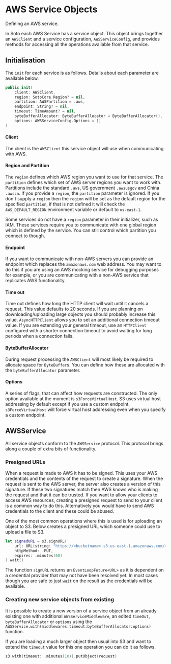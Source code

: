 # AWS Service Objects

Defining an AWS service.

In Soto each AWS Service has a service object. This object brings together an `AWSClient` and a service configuration, `AWSServiceConfig`, and provides methods for accessing all the operations available from that service.

## Initialisation

The `init` for each service is as follows. Details about each parameter are available below.

```swift
public init(
    client: AWSClient,
    region: SotoCore.Region? = nil,
    partition: AWSPartition = .aws,
    endpoint: String? = nil,
    timeout: TimeAmount? = nil,
    byteBufferAllocator: ByteBufferAllocator = ByteBufferAllocator(),
    options: AWSServiceConfig.Options = []
)
```

#### Client

The client is the `AWSClient` this service object will use when communicating with AWS.

#### Region and Partition

The `region` defines which AWS region you want to use for that service. The `partition` defines which set of AWS server regions you want to work with. Partitions include the standard `.aws`, US government `.awsusgov` and China `.awscn`. If you provide a `region`, the `partition` parameter is ignored. If you don't supply a `region` then the `region` will be set as the default region for the specified `partition`, if that is not defined it will check the `AWS_DEFAULT_REGION` environment variable or default to `us-east-1`.

Some services do not have a `region` parameter in their initializer, such as IAM. These services require you to communicate with one global region which is defined by the service. You can still control which partition you connect to though.

#### Endpoint

If you want to communicate with non-AWS servers you can provide an endpoint which replaces the `amazonaws.com` web address. You may want to do this if you are using an AWS mocking service for debugging purposes for example, or you are communicating with a non-AWS service that replicates AWS functionality.

#### Time out

Time out defines how long the HTTP client will wait until it cancels a request. This value defaults to 20 seconds. If you are planning on downloading/uploading large objects you should probably increase this value. `AsyncHTTPClient` allows you to set an additional connection timeout value. If you are extending your general timeout, use an `HTTPClient` configured with a shorter connection timeout to avoid waiting for long periods when a connection fails.

#### ByteBufferAllocator

During request processing the `AWSClient` will most likely be required to allocate space for `ByteBuffer`s. You can define how these are allocated with the `byteBufferAllocator` parameter.

#### Options

A series of flags, that can affect how requests are constructed. The only option available at the moment is `s3ForceVirtualHost`. S3 uses virtual host addressing by default except if you use a custom endpoint. `s3ForceVirtualHost` will force virtual host addressing even when you specify a custom endpoint.

## AWSService

All service objects conform to the `AWSService` protocol. This protocol brings along a couple of extra bits of functionality.

### Presigned URLs

When a request is made to AWS it has to be signed. This uses your AWS credentials and the contents of the request to create a signature. When the request is sent to the AWS server, the server also creates a version of this signature. If these two signatures match then AWS knows who is making the request and that it can be trusted. If you want to allow your clients to access AWS resources, creating a presigned request to send to your client is a common way to do this. Alternatively you would have to send AWS credentials to the client and these could be abused.

One of the most common operations where this is used is for uploading an object to S3. Below creates a presigned URL which someone could use to upload a file to S3.
```swift
let signedURL = s3.signURL(
    url: URL(string: "https://<bucketname>.s3.us-east-1.amazonaws.com/<key>")!,
    httpMethod: .PUT,
    expires: .minutes(60)
).wait()
```

The function `signURL` returns an `EventLoopFuture<URL>` as it is dependent on a credential provider that may not have been resolved yet. In most cases though you are safe to just `wait` on the result as the credentials will be available.

### Creating new service objects from existing

It is possible to create a new version of a service object from an already existing one with additional `AWSServiceMiddleware`, an edited `timeOut`, `byteBufferAllocator` or `options` using the `AWSService.with(middlewares:timeout:byteBufferAllocator:options)` function.

If you are loading a much larger object then usual into S3 and want to extend the `timeout` value for this one operation you can do it as follows.
```swift
s3.with(timeout: .minutes(10)).putObject(request)
```
